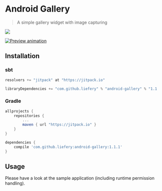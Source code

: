 # Android Gallery

> A simple gallery widget with image capturing

[![](https://jitpack.io/v/liefery/android-gallery.svg)](https://jitpack.io/#liefery/android-gallery)

[![Preview animation](https://liefery.github.io/android-gallery/preview.jpg)](https://www.youtube.com/watch?v=DTpj6bi7jcc)

## Installation

### sbt

```scala
resolvers += "jitpack" at "https://jitpack.io"

libraryDependencies += "com.github.liefery" % "android-gallery" % "1.1.1"
```

### Gradle

```groovy
allprojects {
    repositories {
        ...
        maven { url "https://jitpack.io" }
    }
}

dependencies {
    compile 'com.github.liefery:android-gallery:1.1.1'
}
```

## Usage

Please have a look at the sample application (including runtime permission handling).
